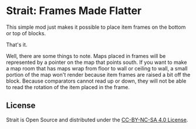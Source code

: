 Strait: Frames Made Flatter
====================

This simple mod just makes it possible to place item frames on the bottom or top of blocks.

That's it.

Well, there are some things to note. Maps placed in frames will be represented by a pointer on the map that points
south. If you want to make a map room that has maps wrap from floor to wall or ceiling to wall, a small portion of
the map won't render because item frames are raised a bit off the block. Because comparators cannot read up or
down, they will not be able to read the rotation of the item placed in the frame.


License
-------
Strait is Open Source and distributed under the [CC-BY-NC-SA 4.0 License](https://creativecommons.org/licenses/by-nc-sa/4.0/).
